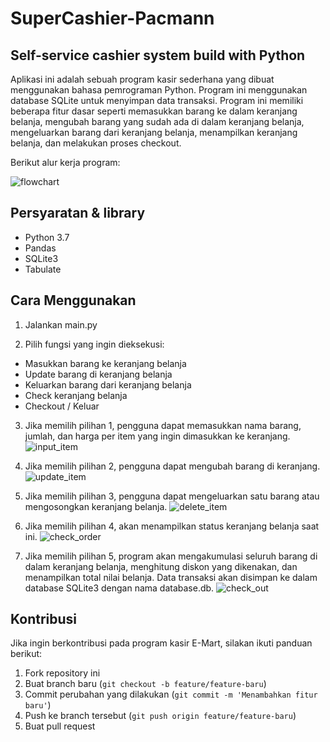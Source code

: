 # SuperCashier-Pacmann
## Self-service cashier system build with Python

Aplikasi ini adalah sebuah program kasir sederhana yang dibuat menggunakan bahasa pemrograman Python. Program ini menggunakan database SQLite untuk menyimpan data transaksi. Program ini memiliki beberapa fitur dasar seperti memasukkan barang ke dalam keranjang belanja, mengubah barang yang sudah ada di dalam keranjang belanja, mengeluarkan barang dari keranjang belanja, menampilkan keranjang belanja, dan melakukan proses checkout. 

Berikut alur kerja program:

![flowchart](https://user-images.githubusercontent.com/31800666/230698352-521cbe01-4d0f-4d72-8401-0ca41750711a.png)

## Persyaratan & library

- Python 3.7
- Pandas
- SQLite3
- Tabulate


## Cara Menggunakan

1. Jalankan main.py

2. Pilih fungsi yang ingin dieksekusi:
- Masukkan barang ke keranjang belanja
- Update barang di keranjang belanja
- Keluarkan barang dari keranjang belanja
- Check keranjang belanja
- Checkout / Keluar

3. Jika memilih pilihan 1, pengguna dapat memasukkan nama barang, jumlah, dan harga per item yang ingin dimasukkan ke keranjang.
![input_item](https://user-images.githubusercontent.com/31800666/231710642-030e5600-edc7-4bd5-85f6-8c5a1be73c26.png)

4. Jika memilih pilihan 2, pengguna dapat mengubah barang di keranjang.
![update_item](https://user-images.githubusercontent.com/31800666/231711424-53a302b1-7b76-40eb-828a-f9beca0dc6d4.png)

5. Jika memilih pilihan 3, pengguna dapat mengeluarkan satu barang atau mengosongkan keranjang belanja.
![delete_item](https://user-images.githubusercontent.com/31800666/231711938-e865ed23-7c5a-4fd4-9be1-c545fb32fb70.png)

6. Jika memilih pilihan 4, akan menampilkan status keranjang belanja saat ini.
![check_order](https://user-images.githubusercontent.com/31800666/231712206-5fcc37c6-0d96-42fb-8bf0-7be9eee070f0.png)

7. Jika memilih pilihan 5, program akan mengakumulasi seluruh barang di dalam keranjang belanja, menghitung diskon yang dikenakan, dan menampilkan total nilai belanja. Data transaksi akan disimpan ke dalam database SQLite3 dengan nama database.db.
![check_out](https://user-images.githubusercontent.com/31800666/231713338-8b91c0df-08d7-4291-81a0-e5f083a96e1b.png)

## Kontribusi

Jika ingin berkontribusi pada program kasir E-Mart, silakan ikuti panduan berikut:

1. Fork repository ini
2. Buat branch baru (`git checkout -b feature/feature-baru`)
3. Commit perubahan yang dilakukan (`git commit -m 'Menambahkan fitur baru'`)
4. Push ke branch tersebut (`git push origin feature/feature-baru`)
5. Buat pull request
